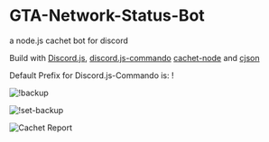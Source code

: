 # GTA-Network-Status-Bot
a node.js cachet bot for discord

Build with [Discord.js](https://discord.js.org), [discord.js-commando](https://github.com/Gawdl3y/discord.js-commando) [cachet-node](https://github.com/mwillbanks/cachet-node) and [cjson](https://github.com/kof/node-cjson)

Default Prefix for Discord.js-Commando is:  !

![!backup](http://puu.sh/u1phM/81d64f7deb.png)

![!set-backup](http://puu.sh/u1pMF/4f1a3de061.png)

![Cachet Report](http://puu.sh/u1pPS/1bfbccd343.png)
